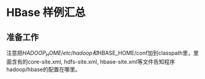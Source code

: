 # HBase 样例汇总

## 准备工作

注意把$HADOOP_HOME/etc/hadoop和$HBASE_HOME/conf加到classpath里，里面含有的core-site.xml, hdfs-site.xml, hbase-site.xml等文件告知程序hadoop/hbase的配置在哪里。